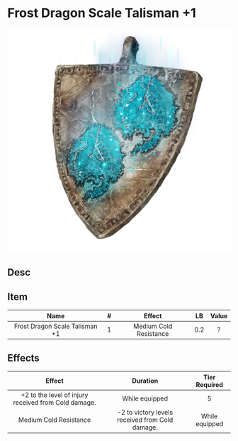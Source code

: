 # Frost Dragon Scale Talisman +1

![Copyrighted Image](FrostDragonScaleTalisman+1.png)

## Desc

## Item

|              Name              | # |         Effect         | LB | Value |
| :----------------------------: | :-: | :--------------------: | :-: | :---: |
| Frost Dragon Scale Talisman +1 | 1 | Medium Cold Resistance | 0.2 |   ?   |

## Effects

|                        Effect                        |                    Duration                    | Tier Required |
| :--------------------------------------------------: | :---------------------------------------------: | :------------: |
| +2 to the level of injury received from Cold damage. |                 While equipped                 |       5       |
|                Medium Cold Resistance                | -2 to victory levels received from Cold damage. | While equipped |

